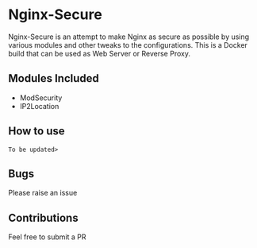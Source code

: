 # Nginx-Secure
Nginx-Secure is an attempt to make Nginx as secure as possible by using various modules and other tweaks to the configurations. This is a Docker build that can be used as Web Server or Reverse Proxy.

## Modules Included
- ModSecurity
- IP2Location

## How to use
```To be updated>```

## Bugs
Please raise an issue

## Contributions
Feel free to submit a PR
